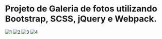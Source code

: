 # Projeto de Galeria de fotos utilizando Bootstrap, SCSS, jQuery e Webpack.
![1](https://user-images.githubusercontent.com/62525562/129249565-7aeba661-15c8-4dd4-b460-76116a8f68f2.PNG)
![2](https://user-images.githubusercontent.com/62525562/129249575-c40cf2c4-af4a-457d-a2a7-2aac60bffd71.PNG)
![3](https://user-images.githubusercontent.com/62525562/129249578-4bc1294e-2718-4a78-ad72-8dba857825cd.PNG)
![4](https://user-images.githubusercontent.com/62525562/129249579-6517e66f-f2e9-4df1-88b1-1e2ef23b69c3.PNG)

